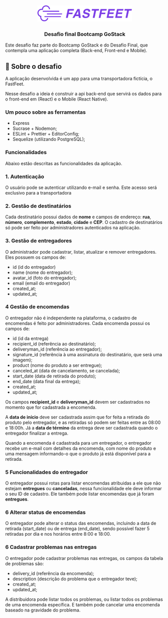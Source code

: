 <h1 align="center">
  <img alt="Fastfeet" title="Fastfeet" src=".github/logo.png" width="300px" />
</h1>

<h3 align="center">
  Desafio final Bootcamp GoStack
</h3>

<p>
Este desafio faz parte do Bootcamp GoStack e do Desafio Final, que contempla uma aplicação
completa (Back-end, Front-end e Mobile).
</p>

## :rocket: Sobre o desafio

A aplicação desenvolvida é um app para uma transportadora fictícia, o FastFeet.

Nesse desafio a ideia é construir a api back-end que servirá os dados para o front-end em (React) e o Mobile (React Native).

### **Um pouco sobre as ferramentas**


- Express
- Sucrase + Nodemon;
- ESLint + Prettier + EditorConfig;
- Sequelize (utilizando PostgreSQL);

### **Funcionalidades**

Abaixo estão descritas as funcionalidades da aplicação.

### **1. Autenticação**

O usuário pode se autenticar utilizando e-mail e senha. Este acesso será exclusivo para a transportadora

### 2. Gestão de destinatários

Cada destinatário possui dados de **nome** e campos de endereço: **rua**, **número**, **complemento**, **estado**, **cidade** e **CEP**.
O cadastro de destinatários só pode ser feito por administradores autenticados na aplicação.

### 3. Gestão de entregadores
O administrador pode cadastrar, listar, atualizar e remover entregadores. Eles possuem os campos de:

- id (id do entregador)
- name (nome do entregador);
- avatar_id (foto do entregador);
- email (email do entregador)
- created_at;
- updated_at;

### 4 Gestão de encomendas
O entregador não é independente na plataforma, o cadastro de encomendas é feito por administradores.
Cada encomenda possui os campos de:

- id (id da entrega)
- recipient_id (referência ao destinatário);
- deliveryman_id (referência ao entregador);
- signature_id (referência à uma assinatura do destinatário, que será uma imagem);
- product (nome do produto a ser entregue);
- canceled_at (data de cancelamento, se cancelada);
- start_date (data de retirada do produto);
- end_date (data final da entrega);
- created_at;
- updated_at;

Os campos **recipient_id** e **deliveryman_id** devem ser cadastrados no momento que for cadastrada a encomenda.

A **data de início** deve ser cadastrada assim que for feita a retirada do produto pelo entregador, e as retiradas só podem ser feitas entre as 08:00 e 18:00h. Já a **data de término** da entrega deve ser cadastrada quando o entregador finalizar a entrega.

Quando a encomenda é cadastrada para um entregador, o entregador recebe um e-mail com detalhes da encomenda, com nome do produto e uma mensagem informando-o que o produto já está disponível para a retirada.

### 5 Funcionalidades do entregador
O entregador possui rotas para listar encomendas atribuidas a ele que não estejam **entregues** ou **canceladas**, nessa funcionalidade ele deve informar o seu ID de cadastro. Ele também pode listar encomendas que já foram **entregues**.

### 6 Alterar status de encomendas

O entregador pode alterar o status das encomendas, incluindo a data de retirada (start_date) ou de entrega (end_date), sendo possível fazer 5 retiradas por dia e nos horários entre 8:00 e 18:00.

### 6 Cadastrar problemas nas entregas

O entregador pode cadastrar problemas nas entregas, os campos da tabela de problemas são:

- delivery_id (referência da encomenda);
- description (descrição do problema que o entregador teve);
- created_at;
- updated_at;

A distribuidora pode listar todos os problemas, ou listar todos os problemas de uma encomenda específica. E também pode cancelar uma encomenda baseado na gravidade do problema.


